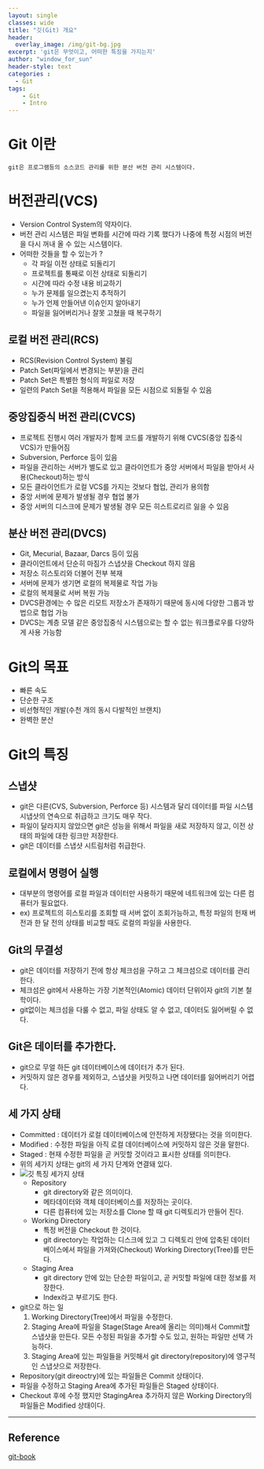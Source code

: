 ```yaml
--- 
layout: single
classes: wide
title: "깃(Git) 개요"
header:
  overlay_image: /img/git-bg.jpg
excerpt: 'git은 무엇이고, 어떠한 특징을 가지는지'
author: "window_for_sun"
header-style: text
categories :
  - Git
tags:
    - Git
    - Intro
---  
```


# Git 이란
`git은 프로그램등의 소스코드 관리를 위한 분산 버전 관리 시스템이다.`

# 버전관리(VCS)
- Version Control System의 약자이다.
- 버전 관리 시스템은 파일 변화를 시간에 따라 기록 했다가 나중에 특정 시점의 버전을 다시 꺼내 올 수 있는 시스템이다.
- 어떠한 것들을 할 수 있는가 ?
	- 각 파일 이전 상태로 되돌리기
	- 프로젝트를 통째로 이전 상태로 되돌리기
	- 시간에 따라 수정 내용 비교하기
	- 누가 문제를 일으켰는지 추적하기
	- 누가 언제 만들어낸 이슈인지 알아내기
	- 파일을 잃어버리거나 잘못 고쳤을 때 복구하기
	
## 로컬 버전 관리(RCS)
- RCS(Revision Control System) 불림
- Patch Set(파일에서 변경되는 부분)을 관리
- Patch Set은 특별한 형식의 파일로 저장
- 일련의 Patch Set을 적용해서 파일을 모든 시점으로 되돌릴 수 있음

## 중앙집중식 버전 관리(CVCS)
- 프로젝트 진행시 여러 개발자가 함께 코드를 개발하기 위해 CVCS(중앙 집중식 VCS)가 만들어짐
- Subversion, Perforce 등이 있음
- 파일을 관리하는 서버가 별도로 있고 클라이언트가 중앙 서버에서 파일을 받아서 사용(Checkout)하는 방식
- 모든 클라이언트가 로컬 VCS를 가지는 것보다 협업, 관리가 용의함
- 중앙 서버에 문제가 발생될 경우 협업 불가
- 중앙 서버의 디스크에 문제가 발생될 경우 모든 히스트로리르 잃을 수 있음

## 분산 버전 관리(DVCS)
- Git, Mecurial, Bazaar, Darcs 등이 있음
- 클라이언트에서 단순히 마짐가 스냅샷을 Checkout 하지 않음
- 저장소 히스토리와 더불어 전부 복재
- 서버에 문제가 생기면 로컬의 복제물로 작업 가능
- 로컬의 복제물로 서버 복원 가능
- DVCS환경에는 수 많은 리모트 저장소가 존재하기 때문에 동시에 다양한 그룹과 방법으로 협업 가능
- DVCS는 계층 모델 같은 중앙집중식 시스템으로는 할 수 없는 워크플로우를 다양하게 사용 가능함

# Git의 목표
- 빠른 속도
- 단순한 구조
- 비선형적인 개발(수천 개의 동시 다발적인 브랜치)
- 완벽한 분산

# Git의 특징
## 스냅샷
- git은 다른(CVS, Subversion, Perforce 등) 시스템과 달리 데이터를 파일 시스템 시냅샷의 연속으로 취급하고 크기도 매우 작다.
- 파일이 달라지지 않았으면 git은 성능을 위해서 파일을 새로 저장하지 않고, 이전 상태의 파일에 대한 링크만 저장한다.
- git은 데이터를 스냅샷 시트림처럼 취급한다.

## 로컬에서 명령어 실행
- 대부분의 명령어를 로컬 파일과 데이터만 사용하기 때문에 네트워크에 있는 다른 컴퓨터가 필요없다.
- ex) 프로젝트의 히스토리를 조회할 때 서버 없이 조회가능하고, 특정 파일의 헌재 버전과 한 달 전의 상태를 비교할 때도 로컬의 파일을 사용한다.

## Git의 무결성
- git은 데이터를 저장하기 전에 항상 체크섬을 구하고 그 체크섬으로 데이터를 관리한다.
- 체크섬은 git에서 사용하는 가장 기본적인(Atomic) 데이터 단위이자 git의 기본 철학이다.
- git없이는 체크섬을 다룰 수 없고, 파일 상태도 알 수 없고, 데이터도 잃어버릴 수 없다.

## Git은 데이터를 추가한다.
- git으로 무얼 하든 git 데이터베이스에 데이터가 추가 된다.
- 커밋하지 않은 경우를 제외하고, 스냅샷을 커밋하고 나면 데이터를 잃어버리기 어렵다.

## 세 가지 상태
- Committed : 데이터가 로컬 데이터베이스에 안전하게 저장됐다는 것을 의미한다.
- Modified : 수정한 파일을 아직 로컬 데이터베이스에 커밋하지 않은 것을 말한다.
- Staged : 현재 수정한 파일을 곧 커밋할 것이라고 표시한 상태를 의미한다.
- 위의 세가지 상태는 git의 세 가지 단계와 연결돼 있다.
- ![깃 특징 세가지 상태]({{site.baseurl}}/img/git-intro-threestatus.png)
	- Repository
		- git directory와 같은 의미이다.
		- 메타데이터와 객체 데이터베이스를 저장하는 곳이다.
		- 다른 컴퓨터에 있는 저장소를 Clone 할 때 git 디렉토리가 만들어 진다.
	- Working Directory
		- 특정 버전을 Checkout 한 것이다.
		- git directory는 작업하는 디스크에 있고 그 디렉토리 안에 압축된 데이터베이스에서 파일을 가져와(Checkout) Working Directory(Tree)를 만든다.
	- Staging Area
		- git directory 안에 있는 단순한 파일이고, 곧 커밋할 파일에 대한 정보를 저장한다.
		- Index라고 부르기도 한다.
- git으로 하는 일
	1. Working Directory(Tree)에서 파일을 수정한다.
	1. Staging Area에 파일을 Stage(Stage Area에 올리는 의미)해서 Commit할 스냅샷을 만든다. 모든 수정된 파일을 추가할 수도 있고, 원하는 파일만 선택 가능하다.
	1. Staging Area에 있는 파일들을 커밋해서 git directory(repository)에 영구적인 스냅샷으로 저장한다.
- Repository(git direoctry)에 있는 파일들은 Commit 상태이다.
- 파일을 수정하고 Staging Area에 추가된 파일들은 Staged 상태이다.
- Checkout 후에 수정 했지만 StagingArea 추가하지 않은 Working Directory의 파일들은 Modified 상태이다.


---
 
## Reference
[git-book](https://git-scm.com/book/en/v2)






